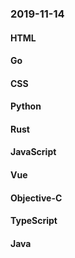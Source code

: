 ### 2019-11-14

#### HTML

#### Go

#### CSS

#### Python

#### Rust

#### JavaScript

#### Vue

#### Objective-C

#### TypeScript

#### Java
